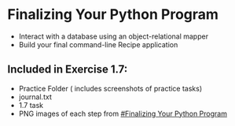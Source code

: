 # Finalizing Your Python Program
- Interact with a database using an object-relational mapper
- Build your final command-line Recipe application

## Included in Exercise 1.7: 
- Practice Folder ( includes screenshots of practice tasks)
- journal.txt
- 1.7 task
- PNG images of each step from [#Finalizing Your Python Program](#Finalizing-Your-Python-Program)

